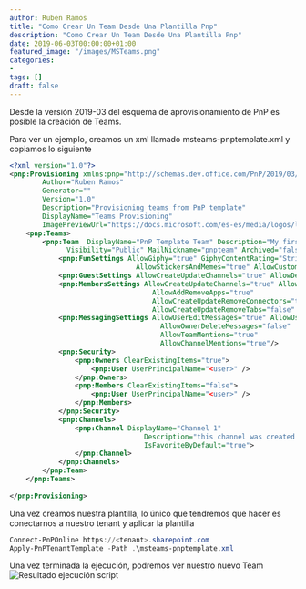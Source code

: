 ```yaml
---
author: Ruben Ramos
title: "Como Crear Un Team Desde Una Plantilla Pnp"
description: "Como Crear Un Team Desde Una Plantilla Pnp"
date: 2019-06-03T00:00:00+01:00
featured_image: "/images/MSTeams.png"
categories:
- 
tags: []
draft: false
---
```


Desde la versión 2019-03 del esquema de aprovisionamiento de PnP es posible la creación de Teams.

Para ver un ejemplo, creamos un xml llamado msteams-pnptemplate.xml y copiamos lo siguiente

```xml
<?xml version="1.0"?>
<pnp:Provisioning xmlns:pnp="http://schemas.dev.office.com/PnP/2019/03/ProvisioningSchema"
        Author="Ruben Ramos"
        Generator=""
        Version="1.0"
        Description="Provisioning teams from PnP template"
        DisplayName="Teams Provisioning"
        ImagePreviewUrl="https://docs.microsoft.com/es-es/media/logos/logo_MSTeams.svg">
    <pnp:Teams>
        <pnp:Team  DisplayName="PnP Template Team" Description="My first team from PnP template"
              Visibility="Public" MailNickname="pnpteam" Archived="false">
            <pnp:FunSettings AllowGiphy="true" GiphyContentRating="Strict"
                               AllowStickersAndMemes="true" AllowCustomMemes="true"/>
            <pnp:GuestSettings AllowCreateUpdateChannels="true" AllowDeleteChannels="false"/>
            <pnp:MembersSettings AllowCreateUpdateChannels="true" AllowDeleteChannels="false"
                                   AllowAddRemoveApps="true" 
                                   AllowCreateUpdateRemoveConnectors="true" 
                                   AllowCreateUpdateRemoveTabs="false" />
            <pnp:MessagingSettings AllowUserEditMessages="true" AllowUserDeleteMessages="true"
                                     AllowOwnerDeleteMessages="false"
                                     AllowTeamMentions="true"
                                     AllowChannelMentions="true"/>     
            <pnp:Security>
                <pnp:Owners ClearExistingItems="true">
                    <pnp:User UserPrincipalName="<user>" />
                </pnp:Owners>
                <pnp:Members ClearExistingItems="false">
                    <pnp:User UserPrincipalName="<user>" />
                </pnp:Members>
            </pnp:Security>
            <pnp:Channels>
                <pnp:Channel DisplayName="Channel 1"
                                 Description="this channel was created with PnP Template"
                                 IsFavoriteByDefault="true">
                </pnp:Channel>
            </pnp:Channels>
        </pnp:Team>
    </pnp:Teams>
                  
</pnp:Provisioning>
```

Una vez creamos nuestra plantilla, lo único que tendremos que hacer es conectarnos a nuestro tenant y aplicar la plantilla

```powershell
Connect-PnPOnline https://<tenant>.sharepoint.com 
Apply-PnPTenantTemplate -Path .\msteams-pnptemplate.xml
```

Una vez terminada la ejecución, podremos ver nuestro nuevo Team
![Resultado ejecución script](/images/como-crear-un-team-desde-una-plantilla-pnp-01.png)
